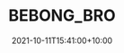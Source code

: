 ---
date: 2021-10-11T15:41:00+10:00
description: The board has been tested to hold up to 8lbs. The board itself is made of 2 sheets of cardboard, glued together. The reason I chose to do 2 sheets is because it is more strong then just 1.
draft: false
icon: 2021-10-11-bebong_bro.webp
language: en
title: BEBONG_BRO
link: https://www.instagram.com/p/CU5O9gVA23s/

---